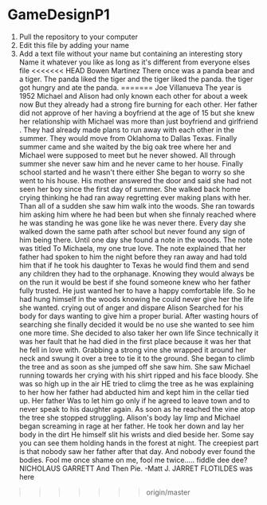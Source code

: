 # GameDesignP1

1. Pull the repository to your computer
2. Edit this file by adding your name
3. Add a text file without your name but containing an interesting story 
    Name it whatever you like as long as it's different from everyone elses file
<<<<<<< HEAD
Bowen Martinez
There once was a panda bear and a tiger. The panda liked the tiger and the tiger liked the panda. the tiger got hungry and ate the panda.
=======
Joe Villanueva
The year is 1952 Michael and Alison had only known each other for about a week now But they already had a strong fire burning for each other. Her father did not approve of her having a boyfriend at the age of  15 but she knew her relationship with Michael was more than just boyfriend and girlfriend . They had already made plans to run away with each other in the summer. They would move from Oklahoma to Dallas Texas. Finally summer came and she waited by the big oak tree where her and Michael were supposed to meet but he never showed. All through summer she never saw him and he never came to her house. Finally school started and he wasn't there either She began to worry so she went to his house.  His mother answered the door and said she had not seen her boy since the first day of summer. She walked back home crying thinking he had ran away regretting ever making plans with her. Than all of a sudden she saw him walk into the woods. She ran towards him asking him where he had been but when she finnaly  reached where he was standing he was gone like he was never there. Every day she walked down the same path after school but never found any sign of him being there. Until one day she found a note in the woods. The note was titled To Michaela, my one true love. The note explained that her father had spoken to him the night before they ran away and had told him that if he took his daughter to Texas he would find them and send any children they had to the orphanage. Knowing they would always be on the run it would be best if she found someone knew who her father fully trusted. He just wanted her to have a happy comfortable life. So he had hung himself in the woods knowing he could never give her the life she wanted. crying out of anger and dispare Alison Searched for his body for days wanting to give him a proper burial. After wasting hours of searching  she finally decided it would be no use she wanted to see him one more time. She decided to also taker her own life Since technically it was her fault that he had died in the first place because it was her that he fell in love with. Grabbing a strong vine she wrapped it around her neck and swung it over a tree to tie it to the ground. She began  to climb the tree and as  soon as she jumped off she saw him. She saw Michael running towards her crying with his shirt ripped and his face bloody. She was so high up in the air HE tried to climg the tree as he was explaining to her how her father had abducted him and kept him in the cellar tied up. Her father Was to let him go only if he agreed to leave town and to never speak to his daughter again. As soon as he reached the vine atop the tree she stopped struggling. Alison's body lay limp and Michael began screaming in rage at her father. He took her down and lay her body in the dirt He himself slit his wrists and died beside her. Some say you can see them holding hands in the forest at night. The creepiest part is that nobody saw her father after that day. And nobody ever found the bodies.
Fool me once shame on me, fool me twice..... fiddle dee dee?
NICHOLAUS GARRETT
And Then Pie.
-Matt J.
JARRET FLOTILDES was here
>>>>>>> origin/master
